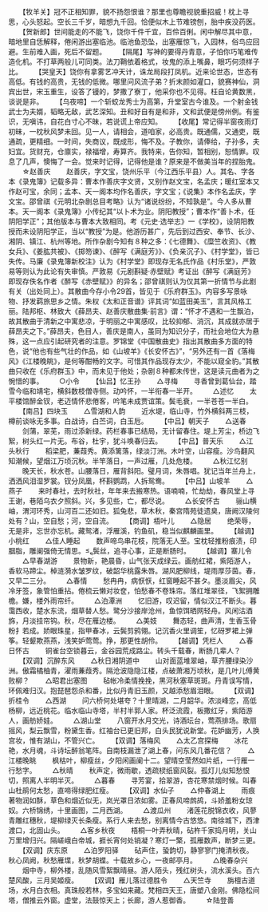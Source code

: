 <!-- { "loadSidebar": true } -->
　　【牧羊关】冠不正相知罪，貌不扬怨恨谁？那里也尊瞻视貌重招威！枕上寻思，心头怒起。空长三千岁，暗想九千回。恰便似木上节难镑刨，胎中疾没药医。
　　【贺新郎】世间能走的不能飞，饶你千件千宜，百伶百俐。闲中解尽其中意，暗地里自恁解释，倦闲游出塞临池。临池鱼恐坠，出塞雁惊飞，入园林，俗鸟应回避。生前难入画，死后不留题。
　　【隔尾】写神的要得丹青意，子怕你巧笔难传造化机。不打草两般儿可同类。法刀鞘依着格式，妆鬼的添上嘴鼻，眼巧何须样子比。
　　【哭皇天】饶你有拿雾艺冲天计，诛龙局段打凤机。近来论世态，世态有高低。有钱的高贵，无钱的低微。哪里问风流子弟？折末颜如灌口，貌赛神仙，洞宾出世，宋玉重生，设答了镘的，梦撒了寮丁，他采你也不见得。枉自论黄数黑，谈说是非。
　　【乌夜啼】一个斩蛟龙秀士为高第，升堂室古今谁及。一个射金钱武士为夫婿，韬略无敌，武艺深知。丑和好自有是和非，文和武便是傍州例。有鉴识，无嗔讳，自花白寸心不昧，若说谎上帝应知。
　　【收尾】常记得半窗夜雨灯初昧，一枕秋风梦未回。见一人，请相会，道咱家，必高贵。既通儒，又通吏，既通疏，更精细。一时间，失商议，既成形，悔不及。子教你，请俸给，子孙多，夫妇宜。货财充，仓廪实，禄福增，寿算齐。我特来，告你知，暂相别，恕情罪。叹息了几声，懊悔了一会。觉来时记得，记得他是谁？原来是不做美当年的捏胎鬼。
　　☆赵善庆
　　赵善庆，字文宝，饶州乐平（今江西乐平县）人。其名、字各本《录鬼簿》记载多异：曹本作善庆字文贤，又别作赵文宝，名孟庆；暖红室本又作赵可宝，余同；孟本、天一阁本均作名善庆，字文宝；《说集》本作名孟庆，字文宝。邵曾祺《元明北杂剧总目考略》认为“诸说纷纷，不知孰是”。今人多从曹本。天一阁本《录鬼簿》小传纪其“以卜术为业。阴阳教授”；曹本作“善卜术，任阴阳学正”；其他版本与曹本大致相同。考《元史·选举志》一《学校》，设阴阳教授而未设阴阳学正，当以“教授”为是。他游历甚广，先后到过西安、奉节、长沙、湘阴、镇江、杭州等地。所作杂剧今知有８种之多：《七德舞》、《糜竺收资》、《教女兵》、《姜肱共被》、《掷笏谏》、《醉写《满庭芳》》、《负亲沉子》、《村学堂》，皆已失传。马廉《录鬼簿新校注》认为《村学堂》即现存无名氏作品《村乐堂》，严敦易等则认为此论有失审慎。严敦易《元剧斟疑·赤壁赋》考证出《醉写《满庭芳》即现存佚名作者《醉写《赤壁赋》》的异名；邵曾祺则认为仅其第一折情节与此剧有关（出处同上）。其散曲今存小令29首，皆见于《乐府群玉》。内容多写景咏物、抒发羁旅思乡之情。朱权《太和正音谱》评其词“如蓝田美玉”，言其风格工丽。陆邦枢、林致大《薛昂夫、赵善庆散曲集·前言》谓：“怀才不遇和一生飘泊，故其散曲于清新之中寓悲凉，于明丽之中寓感叹，比较抑郁、消沉，其成就亦居于薛昂夫之下。”薛昂夫，色目人，善庆是南人，虽同为知识分子，而社会地位大为悬殊，这一点应引起研究者的注意。罗锦堂《中国散曲史》指出其散曲多方面的特色，说“他也有些气壮的作品，如《山坡羊》《长安怀古》”，“另外还有一首《落梅风》《江楼晚眺》，是何等酣畅的文字。可惜其作品现存太少，不能以窥全豹。”其散曲只收在《乐府群玉》中，而未见于他处；杂剧８种都未传世，这是读元曲者为之惋惜的事。
　　○小令
　　【仙吕】忆王孙
　　△寻梅
　　寻香曾到葛仙台，踏雪今临和靖宅，横斜数枝僧寺侧。动吟怀，一半衔春一半开。
　　△述忆
　　太平楼馆醉金钗，老迈情怀悲倦客，吟笔未成贾谊策。鬓毛衰，一半苍苍一半白。
　　【南吕】四块玉
　　△雪湖和人韵
　　近水堤，临山寺，竹外横斜两三枝，樽前谈咏无多事。白战诗，白苎词，白玉卮。
　　【中吕】朝天子
　　△送春
　　剑蒲，翠芜，雨过添新绿。药栏春事已结局，无计留春住。堤上芳尘，桥边飞絮，树头红一片无。布谷，杜宇，犹斗唤春归去。
　　【中吕】普天乐
　　△江头秋行
　　稻梁肥，蒹葭秀。黄添篱落，绿淡汀洲。木叶空，山容瘦。沙鸟翻风知潮候，望烟江万顷沉秋。半竿落日，一声过雁，几处危楼。
　　△秋江忆别
　　晚天长，秋水苍。山腰落日，雁背斜阳。璧月词，朱唇唱。犹记当年兰舟上，洒洒风泪湿罗裳。钗分凤凰，杯斟鹦鹉，人拆鸳鸯。
　　【中吕】山坡羊
　　△燕子
　　来时春社，去时秋社，年年来去搬寒热。语喃喃，忙劫劫，春风堂上寻王谢，巷陌乌衣夕照斜。兴，多见些，亡，都尽说。
　　△长安怀古
　　骊山横岫，渭河环秀，山河百二还如旧。狐兔悲，草木秋，秦宫隋苑徒遗臭，唐阙汉陵何处有？山，空自愁；河，空自流。
　　【商调】梧叶儿
　　△隐居
　　绝荣辱，无是非，忘世亦忘机。藏鸳渚，浮雁溪，钓鱼矶，稳当似麒麟画里。
　　【越调】小桃红
　　△佳人睡起
　　数声啼鸟串花枝，院落无人至。宝枕轻推粉痕渍，印胭脂，雕阑强倚无情思。鬓丝，追寻心事，正是断肠时。
　　【越调】寨儿令
　　△早春湖游
　　景物新，艳晨昏，山气张天成绿云。画舫红裙，紫陌游人，香软马蹄尘。棹涟漪水皱罗纹，破韶华桃露朱唇。湖风肥柳线，堤雨厚莎茵。春，又早二三分。
　　△春情
　　愁冉冉，病恹恹，红窗睡起不甚タ。墨淡眉尖，风冷牙签，象管怕重拈。倦梳云懒对妆奁，怕愁春不卷珠帘。落红堆翠径，飞絮拥雕檐。嫌，楼外雨帘纤。
　　△泊潭洲
　　忆旧游，叹迟留，情似汉江不断头。暮霭西收，楚水东流，烟草替人愁。鹭分沙接岸沧州，鱼惊饵晒网轻舟。风闲沽酒旆，月淡挂帘钩。秋，尽在雁边楼。
　　△美妓
　　舞态轻，曲声清，生香玉骨粉扌若成。娇眼珠星，指甲春冰，云鬓剪鸦翎。记沉香火里调笙，忆砑罗裙上弹筝。轻颦欺燕燕，浅笑妒莺莺。挣，那更性胡伶。
　　【越调】凭栏人
　　△春日怀古
　　铜雀台空锁暮云，金谷园荒成路尘。转头千载春，断肠几辈人？
　　【双调】沉醉东风
　　△秋日湘阴道中
　　山对面蓝堆翠岫，草齐腰绿染沙洲。傲霜橘柚青，濯雨蒹葭秀。隔沧波隐隐江楼，点破萧湘万顷秋，是几叶儿傅黄败柳？
　　△昭君出塞图
　　毡帐冷柔情挽挽，黑河秋塞草斑斑。丹青误写情，环佩难归汉。抱琵琶怨杀和番，比似丹青旧玉颜，又越添愁眉泪眼。
　　【双调】折桂令
　　△西湖
　　问六桥何处堪夸？十里晴湖，二月韶华。浓淡峰恋，高低杨柳，远近桃花。临水临山寺塔，半村半郭人家。杯泛流霞，板撒红牙，紫陌游人，画舫娇娃。
　　△湖山堂
　　八窗开水月交光，诗酒坛台，莺燕排场。歌扇摇风，梨云飘雪，粉黛生香。红袖台已更旧邦，白头民犹说新堂。花妒幽芳，人换宫妆，惟有湖山，不管兴亡。
　　【双调】落梅风
　　△太乙宫探梅
　　冰花艳，水月魂，斗诗坛醉翁笔阵。自南枝漏泄了湖上春，问东风几番花信？
　　△江楼晚眺
　　枫枯叶，柳瘦丝，夕阳闲画阑十二。望晴空莹然如片纸，一行雁一行愁字。
　　△秋晴
　　秋声定，微雨歇，透疏棂纸窗风裂。孤灯儿似知愁恨切，照离人半明半灭。
　　△暮春
　　寻芳宴，拾翠游，杏花寒禁烟时候。叫春山杜鹃何太愁，直啼得绿肥红瘦。
　　【双调】水仙子
　　△仲春湖上
　　雨痕著物润如酥，草色和烟近似无，岚光罩日浓如雾。正春风啼鹧鸪，斗娇羞粉女琼奴。六桥锦绣，十里画图，二月西湖。
　　△渡瓜州
　　渚莲花脱锦衣收，风蓼青雕红穗秋，堤柳绿灭长条瘦。系行人来去愁，别离情今古悠悠。南徐城下，西津渡口，北固山头。
　　△客乡秋夜
　　梧桐一叶弄秋晴，砧杵千家捣月明，关山万里增归兴。隔嵯峨白帝城，捱长宵何处销凝？寒灯一檠，孤雁数声，断梦三更。
　　【双调】庆东原
　　△泊罗阳驿
　　砧声住，蛩韵切，静寥寥门掩清秋夜。秋心凤阙，秋愁雁堞，秋梦胡蝶。十载故乡心，一夜邮亭月。
　　△晚春杂兴
　　烟中寺，柳外楼，乱随风雪絮飘晴昼。游人陌头，残红树头，流水溪头。百六楚风酸，三月吴姬瘦。
　　【双调】雁儿落过德胜令
　　△天竺寺
　　旃檀古道场，水月白衣相。真珠般若林，多宝如来藏。梵相四天王，唐塑八金刚。佛隐松间塔，僧推云外窗。虚堂，法鼓惊天上；长廊，游人惹御香。
　　☆陆登善
